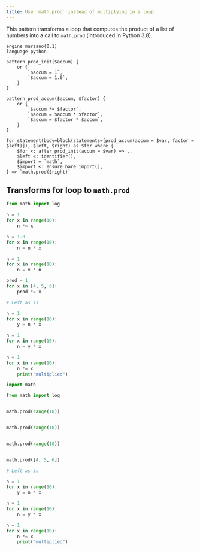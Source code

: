 ```yaml
---
title: Use `math.prod` instead of multiplying in a loop
---
```


This pattern transforms a loop that computes the product of a list of numbers into a call to `math.prod` (introduced in Python 3.8).


```grit
engine marzano(0.1)
language python

pattern prod_init($accum) {
    or {
        `$accum = 1`,
        `$accum = 1.0`,
    }
}

pattern prod_accum($accum, $factor) {
    or {
        `$accum *= $factor`,
        `$accum = $accum * $factor`,
        `$accum = $factor * $accum`,
    }
}

for_statement(body=block(statements=[prod_accum(accum = $var, factor = $left)]), $left, $right) as $for where {
    $for <: after prod_init(accum = $var) => .,
    $left <: identifier(),
    $import = `math`,
    $import <: ensure_bare_import(),
} => `math.prod($right)`
```

## Transforms for loop to `math.prod`


```python
from math import log

n = 1
for x in range(10):
    n *= x

n = 1.0
for x in range(10):
    n = n * x

n = 1
for x in range(10):
    n = x * n

prod = 1
for x in [4, 5, 6]:
    prod *= x

# Left as is

n = 1
for x in range(10):
    y = n * x

n = 1
for x in range(10):
    n = y * x

n = 1
for x in range(10):
    n *= x
    print("multiplied")
```

```python
import math

from math import log


math.prod(range(10))


math.prod(range(10))


math.prod(range(10))


math.prod([4, 5, 6])

# Left as is

n = 1
for x in range(10):
    y = n * x

n = 1
for x in range(10):
    n = y * x

n = 1
for x in range(10):
    n *= x
    print("multiplied")
```